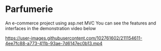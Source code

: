 # Parfumerie
An e-commerce project using asp.net MVC
You can see the features and interfaces in the demonstration video below


https://user-images.githubusercontent.com/102761602/211154611-4ee7fc88-a773-411b-93ae-7d6147ec0b13.mp4

